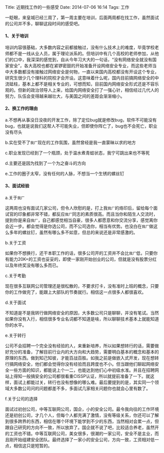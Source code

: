 Title: 近期找工作的一些感受
Date: 2014-07-06 16:14
Tags: 工作

一眨眼，来皇城已经三周了，第一周主要在培训，后面两周都在找工作，虽然面试的公司并不多，聊聊这段时间的感受吧。

#### **1、关于培训**

培训内容很基础，大多数内容之前都接触过，没有什么技术上的难度，毕竟学校老师都不是一线从业人员，属于理论派系的。但培训中有几个高校的老师参加，从他们的口中，我深深的感觉到，自从今年习大大的一句话，“没有网络安全就没有国家安全”，各大高校也都在紧锣密鼓的开始准备开设网络安全专业，而这些老师当中大多数都没有接触过网络安全是何物，一直以来国内高校都没有开设这个专业，研究生很少几个理科的院校才会开设。这意味着什么呢，国内目前搞网络安全的中流砥柱，基本上都不是相关专业的，可想而知，目前国内网络安全形式还是不容乐观的。但新的政治领导人上来，给国内网络安全打了一强心针，相信经过几代人的努力，队伍会变得越来越壮大，与美国之间的差距会渐渐缩小。


#### **2、换工作的理由**

a.不想再从事没日没夜的开发工作，除了定位bug就是修改bug，软件不可能没有bug，也就是说我们这帮人不可能失业，但即使你阵亡了，bug也不会死亡，职业没有尽头

b.实在受不了`我厂`现在的工作氛围，虽然曾经是我一直蒙昧以求的地方

c.职业发现已经到了一个瓶颈，处于温水煮青蛙状态，我宁可跳出来也不等死

d.主要还是因为找到了一个为之奋斗的方向

e.工作的圈子太窄，没有任何的人脉，不想当一个生锈的螺丝钉


#### **3、面试经验**

a.关于`我厂`

这两周也没有面试几家公司，但令人欣慰的是，打上我`我厂`的烙印后，留给每个面试官的印象都非常不错，都反应`我厂`同志的素质很高。而且当你和陌生人交流时，提到你是来自`我厂`，自己都感觉相当自豪，很多人都愿意和你交流分享，感觉离你会近一步。都会觉得是你选公司，而不公司选你，相当有优势。也没白在`我厂`做这么多年的螺丝钉，虽然有哪么多不如意，但总的来说还是非常感激的。

b.关于工资

如果你不想换行，还干本职工作的话，很多公司开的工资并不会比`我厂`低，只要你有能力20K+的工资也妥妥的，即使一家刚开始创业的公司，但就是没有股票分红以及年终奖没有哪么多而已。

c.关于考勤

现在很多互联网公司管理还是很松散的，不要求打卡，没有准时上班的概念，只要你的工作做完了，能跟上大部队的节奏就行。相信这一点很多人都很喜欢。

d.关于面试

不知道是不是我转行做网络安全的原因，大多数公司只是聊聊，并没有笔试。当然如果你没有入行，相信很多专业名词都不知道是啥，所以聊聊技术基本上就能知道你的水平。

e.关于转行

公司不会招聘一个完全没有经验的人，来重新培养，所以如果想转行的话，需要做好充分的准备，了解目前行业内的大方向和大趋势，需要明白基本的概念和基本的原理的东西。做到知己知彼，才能百战百胜。如我之前是做嵌入式开发，现在想转行搞网络安全，他们都会觉得你没有经验而且跨度也不小。但当跟他们聊起网络安全一些方面的知识，都能说上个一二，也能达到他们心中初级水准。并且在招聘网站上得知一般搞安全的公司都很看重CISSP认证，所以就提前准备了一下。就这样，面试上都能过关，转行也没有想像的哪么难。最后要提到的是，其实同一个领域大多数公司问的问题都差不多，多面试几家相关问题你也就会心里有数了。

f.关于公司的选择

面试过初创公司，中等互联网公司，国企，小的安全公司。最令我向往的工作环境还是初创公司，才几个人，但每个人都充满了激情，没有等级关系，你还可以了解到很多跨界的东西，相信在哪个环境下能学到不少的东西，当然相对会累一点，但跟自己研究的方向不一致，所以放弃了。国企就不说了吧，比较适合养老，虽然开的工资也不错。中等互联网公司，美女很多，很潮的一家公司，安全不是主业，而且刚开始组建安全团队。最终选择了一家小的安全公司，方向一致，工资相对低一点，相信这只是短暂的。






